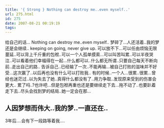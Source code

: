 ```yaml
---
title: '{ Strong } Nothing can destroy me..even myself..'
url: 275.html
id: 275
date: 2007-08-21 00:19:19
tags:
---
```


给自己的话... Nothing can destroy me..even myself.. 梦碎了...人还活着..我的梦还是会继续.. keeping on going, never give up. 可以放不下...可以任由烦恼无限蔓延..可以背上千斤重的包袱..可以一个人孤单摸索...可以叫苦叫累..可以半夜哭泣..可以看着他们幸福得在一起...什么都可以..什么都无所谓..只要自己每天不断向前..走出自己的路.. 告诉自己..已经输了一次..不能再输...被自己打败的滋味并不好受...这次赢了..以后再也没有什么可以打败我.. 有的时候..一个人...很累..很累...曾经也迷茫过..以为失去了她..真得什么都没有了..用力争取..发现原来受到的伤害会更大.. 累了吗..?也许吧...但是包袱再重也还是要继续走下去...拖不动了..也要趴着走下去..尽头会找到梦的结局..她一定会在那...

人因梦想而伟大..我的梦..一直还在..
--------------------

3年后....会有下一段路等着我....